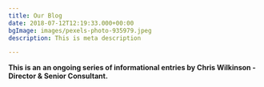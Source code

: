 ```yaml
---
title: Our Blog
date: 2018-07-12T12:19:33.000+00:00
bgImage: images/pexels-photo-935979.jpeg
description: This is meta description

---
```

**This is an** **an ongoing series of informational entries by Chris Wilkinson - Director & Senior Consultant.**